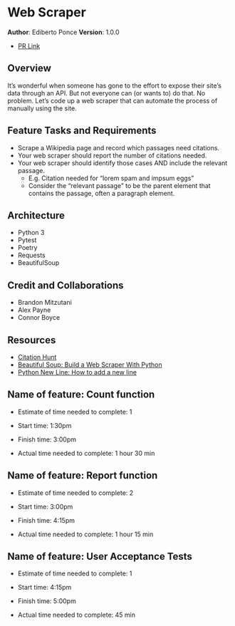 # Web Scraper

**Author**: Ediberto Ponce
**Version**: 1.0.0

- [PR Link](https://github.com/ponceedi000/web-scraper/pull/1)

## Overview

It’s wonderful when someone has gone to the effort to expose their site’s data through an API.
But not everyone can (or wants to) do that.
No problem. Let’s code up a web scraper that can automate the process of manually using the site.

## Feature Tasks and Requirements
- Scrape a Wikipedia page and record which passages need citations.
- Your web scraper should report the number of citations needed.
- Your web scraper should identify those cases AND include the relevant passage.
  * E.g. Citation needed for “lorem spam and impsum eggs”
  * Consider the “relevant passage” to be the parent element that contains the passage, often a paragraph element.


## Architecture

- Python 3
- Pytest
- Poetry
- Requests
- BeautifulSoup


## Credit and Collaborations

- Brandon Mitzutani
- Alex Payne
- Connor Boyce


## Resources

- [Citation Hunt](https://citationhunt.toolforge.org/en?id=74244a1a&cat=3dded4f5)
- [Beautiful Soup: Build a Web Scraper With Python](https://realpython.com/beautiful-soup-web-scraper-python/#extract-attributes-from-html-elements)
- [Python New Line: How to add a new line](https://flexiple.com/python-new-line/#:~:text=In%20Python%2C%20the%20new%20line,displayed%20in%20a%20new%20line.)

## Name of feature: Count function 

- Estimate of time needed to complete: 1

- Start time: 1:30pm

- Finish time: 3:00pm

- Actual time needed to complete: 1 hour 30 min

## Name of feature: Report function

- Estimate of time needed to complete: 2

- Start time: 3:00pm

- Finish time: 4:15pm

- Actual time needed to complete: 1 hour 15 min

## Name of feature: User Acceptance Tests

- Estimate of time needed to complete: 1

- Start time: 4:15pm

- Finish time: 5:00pm

- Actual time needed to complete: 45 min